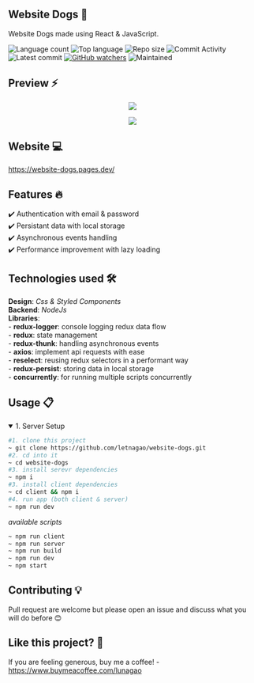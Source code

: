## Website Dogs 🎯
Website Dogs made using React & JavaScript.

![Language count](https://img.shields.io/github/languages/count/letnagao/website-dogs?color=green)
![Top language](https://img.shields.io/github/languages/top/letnagao/website-dogs?color=ff69b4)
![Repo size](https://img.shields.io/github/repo-size/letnagao/website-dogs?color=yellow)
![Commit Activity](https://img.shields.io/github/commit-activity/y/letnagao/website-dogs?color=blue)
![Latest commit](https://img.shields.io/github/last-commit/letnagao/website-dogs?color=red)
[![GitHub watchers](https://img.shields.io/github/watchers/letnagao/website-dogs?logo=GitHub)](https://github.com/letnagao/website-dogs/watchers)
![Maintained](https://img.shields.io/maintenance/yes/9999)

</ul><h2> Preview ⚡️</h2>
<p align="center">
  <img src="https://user-images.githubusercontent.com/99754900/178132230-1813c41d-8632-44ae-839e-779090907365.jpg" />
</p>  

<p align="center">
  <img src="https://user-images.githubusercontent.com/99754900/178132247-333a0cb1-9b1c-4d91-abaf-6c0939593e97.jpg" />
</p>  

## Website 💻
https://website-dogs.pages.dev/

## Features 🔥
✔️ Authentication with email & password <br />
✔️ Persistant data with local storage <br />
✔️ Asynchronous events handling <br />
✔️ Performance improvement with lazy loading <br />

## Technologies used 🛠️
**Design**: *Css & Styled Components*<br />
**Backend**: *NodeJs* <br />
**Libraries**: <br />
    - **redux-logger**: console logging redux data flow <br />
    - **redux**: state management <br />
    - **redux-thunk**: handling asynchronous events <br />
    - **axios**: implement api requests with ease <br />
    - **reselect**: reusing redux selectors in a performant way <br />
    - **redux-persist**: storing data in local storage <br />
    - **concurrently**: for running multiple scripts concurrently <br />

## Usage 📋
<details open>
<summary>1. Server Setup</summary>

```bash
#1. clone this project
~ git clone https://github.com/letnagao/website-dogs.git
#2. cd into it
~ cd website-dogs
#3. install serevr dependencies
~ npm i
#3. install client dependencies
~ cd client && npm i
#4. run app (both client & server)
~ npm run dev
```
*available scripts*
```bash
~ npm run client
~ npm run server
~ npm run build
~ npm run dev
~ npm start
```
</details>

## Contributing 💡
Pull request are welcome but please open an issue and discuss what you will do before 😊

## Like this project? 💖

If you are feeling generous, buy me a coffee! - https://www.buymeacoffee.com/lunagao

